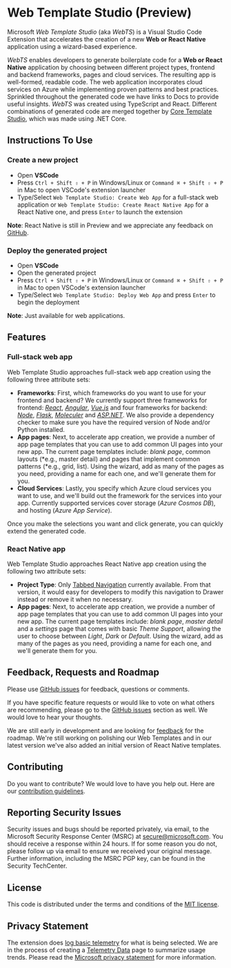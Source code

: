 # Web Template Studio (Preview)

Microsoft *Web Template Studio* (aka *WebTS*) is a Visual Studio Code Extension that accelerates the creation of a new **Web or React Native** application using a wizard-based experience.

*WebTS* enables developers to generate boilerplate code for a **Web or React Native** application by choosing between different project types, frontend and backend frameworks, pages and cloud services.
The resulting app is well-formed, readable code. The web application incorporates cloud services on
Azure while implementing proven patterns and best practices. Sprinkled throughout the generated code we have links to
Docs to provide useful insights. *WebTS* was created using TypeScript and React. Different combinations of generated code
are merged together by [Core Template Studio](https://github.com/Microsoft/CoreTemplateStudio), which was made using .NET Core.

## Instructions To Use

### Create a new project

- Open **VSCode**
- Press `Ctrl + Shift ⇧ + P` in Windows/Linux or `Command ⌘ + Shift ⇧ + P` in Mac to open VSCode's extension launcher
- Type/Select `Web Template Studio: Create Web App` for a full-stack web application or `Web Template Studio: Create React Native App` for a React Native one, and press `Enter` to launch the extension

**Note**: React Native is still in Preview and we appreciate any feedback on [GitHub](https://github.com/microsoft/WebTemplateStudio/issues).

### Deploy the generated project

- Open **VSCode**
- Open the generated project
- Press `Ctrl + Shift ⇧ + P` in Windows/Linux or `Command ⌘ + Shift ⇧ + P` in Mac to open VSCode's extension launcher
- Type/Select `Web Template Studio: Deploy Web App` and press `Enter` to begin the deployment

**Note**: Just available for web applications.

## Features

### Full-stack web app
Web Template Studio approaches full-stack web app creation using the following three attribute sets:

- **Frameworks**: First, which frameworks do you want to use for your frontend and backend? We currently support three frameworks for frontend: _[React](https://reactjs.org/)_, _[Angular](https://angular.io/)_, _[Vue.js](https://vuejs.org/)_ and four frameworks for backend: _[Node](https://nodejs.org/en/)_, _[Flask](http://flask.pocoo.org/)_, _[Moleculer](https://moleculer.services/)_ and _[ASP.NET](https://dotnet.microsoft.com/apps/aspnet/)_. We also provide a dependency checker to make sure you have the required version of Node and/or Python installed.
- **App pages**: Next, to accelerate app creation, we provide a number of app page templates that you can use to add common UI pages into your new app. The current page templates include: _blank page_, common layouts (*e.g., master detail) and pages that implement common patterns (*e.g., grid, list). Using the wizard, add as many of the pages as you need, providing a name for each one, and we'll generate them for you.
- **Cloud Services**: Lastly, you specify which Azure cloud services you want to use, and we'll build out the framework for the services into your app. Currently supported services cover storage (_Azure Cosmos DB_), and hosting (_Azure App Service_).

Once you make the selections you want and click generate, you can quickly extend the generated code.

### React Native app
Web Template Studio approaches React Native app creation using the following two attribute sets:

- **Project Type**: Only [Tabbed Navigation](https://reactnavigation.org/docs/tab-based-navigation/) currently available. From that version, it would easy for developers to modify this navigation to Drawer instead or remove it when no necessary.
- **App pages**: Next, to accelerate app creation, we provide a number of app page templates that you can use to add common UI pages into your new app. The current page templates include: _blank page_, _master detail_ and a _settings_ page that comes with basic _Theme Support_, allowing the user to choose between *Light*, *Dark* or *Default*. Using the wizard, add as many of the pages as you need, providing a name for each one, and we'll generate them for you.

## Feedback, Requests and Roadmap

Please use [GitHub issues](https://github.com/Microsoft/WebTemplateStudio/issues) for feedback, questions or comments.

If you have specific feature requests or would like to vote on what others are recommending, please go to the [GitHub issues](https://github.com/Microsoft/WebTemplateStudio/issues) section as well. We would love to hear your thoughts.

We are still early in development and are looking for [feedback](https://github.com/Microsoft/WebTemplateStudio/issues) for the roadmap. We're still working on polishing our Web Templates and in our latest version we've also added an initial version of React Native templates.

## Contributing

Do you want to contribute? We would love to have you help out. Here are our [contribution guidelines](CONTRIBUTING.md).

## Reporting Security Issues

Security issues and bugs should be reported privately, via email, to the Microsoft Security Response Center (MSRC) at secure@microsoft.com. You should receive a response within 24 hours. If for some reason you do not, please follow up via email to ensure we received your original message. Further information, including the MSRC PGP key, can be found in the Security TechCenter.

## License

This code is distributed under the terms and conditions of the [MIT license](LICENSE.md).

## Privacy Statement

The extension does [log basic telemetry](docs/telemetry.md) for what is being selected. We are in the process of creating a [Telemetry Data](docs/telemetryData.md) page to summarize usage trends. Please read the [Microsoft privacy statement](http://go.microsoft.com/fwlink/?LinkId=521839) for more information.

